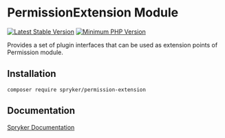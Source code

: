 # PermissionExtension Module
[![Latest Stable Version](https://poser.pugx.org/spryker/permission-extension/v/stable.svg)](https://packagist.org/packages/spryker/permission-extension)
[![Minimum PHP Version](https://img.shields.io/badge/php-%3E%3D%208.2-8892BF.svg)](https://php.net/)

Provides a set of plugin interfaces that can be used as extension points of Permission module.

## Installation

```
composer require spryker/permission-extension
```

## Documentation

[Spryker Documentation](https://docs.spryker.com)
